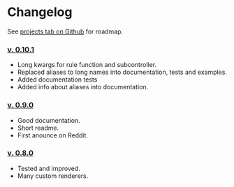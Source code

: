 # Changelog

See [projects tab on Github](https://github.com/orsinium/djburger/projects) for roadmap.

### [v. 0.10.1](https://github.com/orsinium/djburger/releases/tag/0.10.1)

* Long kwargs for rule function and subcontroller.
* Replaced aliases to long names into documentation, tests and examples.
* Added documentation tests
* Added info about aliases into documentation.


### [v. 0.9.0](https://github.com/orsinium/djburger/releases/tag/0.9.0)

* Good documentation.
* Short readme.
* First anounce on Reddit.


### [v. 0.8.0](https://github.com/orsinium/djburger/releases/tag/0.8.0)

* Tested and improved.
* Many custom renderers.

